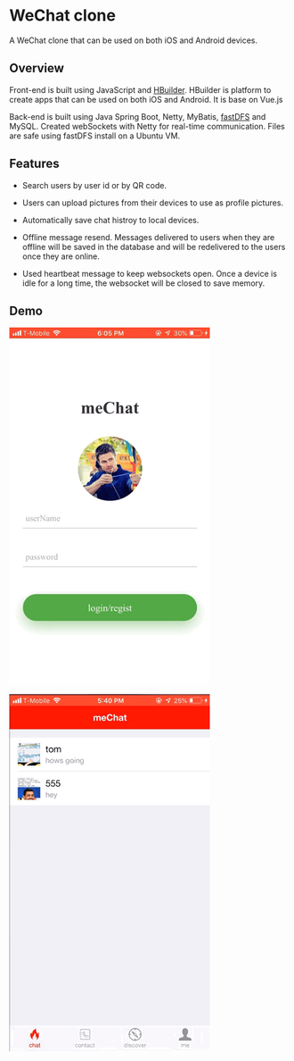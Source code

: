 # WeChat clone

A WeChat clone that can be used on both iOS and Android devices.

## Overview

Front-end is built using JavaScript and [HBuilder](https://www.dcloud.io/). HBuilder is platform to create apps that can be used on both iOS and Android. It is base on Vue.js

Back-end is built using Java Spring Boot, Netty, MyBatis, [fastDFS](https://github.com/happyfish100/fastdfs) and MySQL. Created webSockets with Netty for real-time communication. Files are safe using fastDFS install on a Ubuntu VM.

## Features

- Search users by user id or by QR code.

- Users can upload pictures from their devices to use as profile pictures.

- Automatically save chat histroy to local devices.

- Offline message resend. Messages delivered to users when they are offline will be saved in the database and will be redelivered to the users once they are online.

- Used heartbeat message to keep websockets open. Once a device is idle for a long time, the websocket will be closed to save memory.

## Demo

![Alt Text](animated.GIF)

![Alt Text](animated2.GIF)